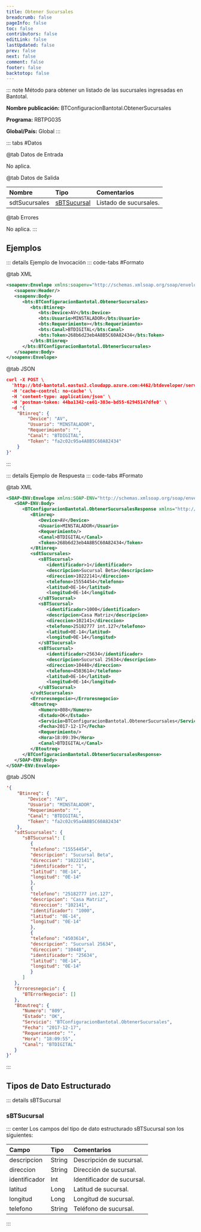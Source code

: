 ```yaml
---
title: Obtener Sucursales
breadcrumb: false
pageInfo: false
toc: false
contributors: false
editLink: false
lastUpdated: false
prev: false
next: false
comment: false
footer: false
backtotop: false
---
```


<!-- ABRE DATOS DEL MÉTODO -->
::: note Método para obtener un listado de las sucursales ingresadas en Bantotal.

**Nombre publicación:** BTConfiguracionBantotal.ObtenerSucursales

**Programa:** RBTPG035

**Global/País:** Global
:::
<!-- CIERRA DATOS DEL MÉTODO -->

<!-- ABRE TABLA DE DATOS -->
::: tabs #Datos 

@tab Datos de Entrada

No aplica.

@tab Datos de Salida

Nombre | Tipo | Comentarios
:--------- | :----------- | :-----------
sdtSucursales | [sBTSucursal](#sbtsucursal) | Listado de sucursales.

@tab Errores

No aplica.
::: 
<!-- CIERRA TABLA DE DATOS -->

## **Ejemplos**

<!-- ABRE EJEMPLO DE INVOCACIÓN -->
::: details Ejemplo de Invocación 
::: code-tabs #Formato

@tab XML
```xml
<soapenv:Envelope xmlns:soapenv="http://schemas.xmlsoap.org/soap/envelope/" xmlns:bts="http://uy.com.dlya.bantotal/BTSOA/">
   <soapenv:Header/>
   <soapenv:Body>
      <bts:BTConfiguracionBantotal.ObtenerSucursales>
         <bts:Btinreq>
            <bts:Device>AV</bts:Device>
            <bts:Usuario>MINSTALADOR</bts:Usuario>
            <bts:Requerimiento></bts:Requerimiento>
            <bts:Canal>BTDIGITAL</bts:Canal>
            <bts:Token>268b6d23eb4A8B5C60A82434</bts:Token>
         </bts:Btinreq>
      </bts:BTConfiguracionBantotal.ObtenerSucursales>
   </soapenv:Body>
</soapenv:Envelope>
```

@tab JSON
```json
curl -X POST \
  'http://btd-bantotal.eastus2.cloudapp.azure.com:4462/btdeveloper/servlet/com.dlya.bantotal.odwsbt_BTConfiguracionBantotal?ObtenerSucursales=' \
  -H 'cache-control: no-cache' \
  -H 'content-type: application/json' \
  -H 'postman-token: 44ba1342-ce61-303e-bd55-62945147dfe0' \
  -d '{
	"Btinreq": {
		"Device": "AV",
		"Usuario": "MINSTALADOR",
		"Requerimiento": "",
		"Canal": "BTDIGITAL",
		"Token": "fa2c02c95a4A8B5C60A82434"
	}
}'
```
:::
<!-- CIERRA EJEMPLO DE INVOCACIÓN -->

<!-- ABRE EJEMPLO DE RESPUESTA -->
::: details Ejemplo de Respuesta 
::: code-tabs #Formato

@tab XML
```xml
<SOAP-ENV:Envelope xmlns:SOAP-ENV="http://schemas.xmlsoap.org/soap/envelope/" xmlns:xsd="http://www.w3.org/2001/XMLSchema" xmlns:SOAP-ENC="http://schemas.xmlsoap.org/soap/encoding/" xmlns:xsi="http://www.w3.org/2001/XMLSchema-instance">
   <SOAP-ENV:Body>
      <BTConfiguracionBantotal.ObtenerSucursalesResponse xmlns="http://uy.com.dlya.bantotal/BTSOA/">
         <Btinreq>
            <Device>AV</Device>
            <Usuario>MINSTALADOR</Usuario>
            <Requerimiento/>
            <Canal>BTDIGITAL</Canal>
            <Token>268b6d23eb4A8B5C60A82434</Token>
         </Btinreq>
         <sdtSucursales>
            <sBTSucursal>
               <identificador>1</identificador>
               <descripcion>Sucursal Beta</descripcion>
               <direccion>10222141</direccion>
               <telefono>15554454</telefono>
               <latitud>0E-14</latitud>
               <longitud>0E-14</longitud>
            </sBTSucursal>
            <sBTSucursal>
               <identificador>1000</identificador>
               <descripcion>Casa Matriz</descripcion>
               <direccion>102141</direccion>
               <telefono>25182777 int.127</telefono>
               <latitud>0E-14</latitud>
               <longitud>0E-14</longitud>
            </sBTSucursal>
            <sBTSucursal>
               <identificador>25634</identificador>
               <descripcion>Sucursal 25634</descripcion>
               <direccion>10448</direccion>
               <telefono>4503614</telefono>
               <latitud>0E-14</latitud>
               <longitud>0E-14</longitud>
            </sBTSucursal>
         </sdtSucursales>
         <Erroresnegocio></Erroresnegocio>
         <Btoutreq>
            <Numero>808</Numero>
            <Estado>OK</Estado>
            <Servicio>BTConfiguracionBantotal.ObtenerSucursales</Servicio>
            <Fecha>2017-12-17</Fecha>
            <Requerimiento/>
            <Hora>18:09:39</Hora>
            <Canal>BTDIGITAL</Canal>
         </Btoutreq>
      </BTConfiguracionBantotal.ObtenerSucursalesResponse>
   </SOAP-ENV:Body>
</SOAP-ENV:Envelope>
```

@tab JSON
```json
'{
	"Btinreq": {
		"Device": "AV",
		"Usuario": "MINSTALADOR",
		"Requerimiento": "",
		"Canal": "BTDIGITAL",
		"Token": "fa2c02c95a4A8B5C60A82434"
	},
   "sdtSucursales": {
      "sBTSucursal": [
         {
         "telefono": "15554454",
         "descripcion": "Sucursal Beta",
         "direccion": "10222141",
         "identificador": "1",
         "latitud": "0E-14",
         "longitud": "0E-14"
         },
         {
         "telefono": "25182777 int.127",
         "descripcion": "Casa Matriz",
         "direccion": "102141",
         "identificador": "1000",
         "latitud": "0E-14",
         "longitud": "0E-14"
         },
         {
         "telefono": "4503614",
         "descripcion": "Sucursal 25634",
         "direccion": "10448",
         "identificador": "25634",
         "latitud": "0E-14",
         "longitud": "0E-14"
         }
      ]
   },
   "Erroresnegocio": {
      "BTErrorNegocio": []
   },
   "Btoutreq": {
      "Numero": "809",
      "Estado": "OK",
      "Servicio": "BTConfiguracionBantotal.ObtenerSucursales",
      "Fecha": "2017-12-17",
      "Requerimiento": "",
      "Hora": "18:09:55",
      "Canal": "BTDIGITAL"
   }
}'
```
:::
<!-- CIERRA EJEMPLO DE RESPUESTA -->

## **Tipos de Dato Estructurado**

<!-- ABRE SDT -->
::: details sBTSucursal  

### sBTSucursal

::: center 
Los campos del tipo de dato estructurado sBTSucursal son los siguientes:

Campo | Tipo | Comentarios
:--------- | :----------- | :-----------
descripcion | String | Descripción de sucursal.
direccion | String | Dirección de sucursal.
identificador | Int | Identificador de sucursal.
latitud | Long | Latitud de sucursal.
longitud | Long | Longitud de sucursal.
telefono | String | Teléfono de sucursal.
:::
<!-- CIERRA SDT -->
